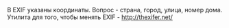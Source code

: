 ﻿В EXIF указаны координаты. Вопрос - страна, город, улица, номер дома.
Утилита для того, чтобы менять EXIF - http://thexifer.net/